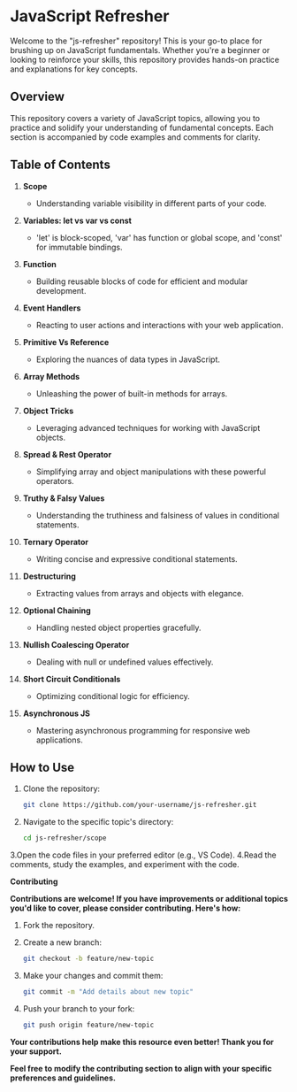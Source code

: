 # JavaScript Refresher

Welcome to the "js-refresher" repository! This is your go-to place for brushing up on JavaScript fundamentals. Whether you're a beginner or looking to reinforce your skills, this repository provides hands-on practice and explanations for key concepts.

## Overview

This repository covers a variety of JavaScript topics, allowing you to practice and solidify your understanding of fundamental concepts. Each section is accompanied by code examples and comments for clarity.

## Table of Contents

1. **Scope**
   - Understanding variable visibility in different parts of your code.

2. **Variables: let vs var vs const**
   - 'let' is block-scoped, 'var' has function or global scope, and 'const' for immutable bindings.

3. **Function**
   - Building reusable blocks of code for efficient and modular development.

4. **Event Handlers**
   - Reacting to user actions and interactions with your web application.

5. **Primitive Vs Reference**
   - Exploring the nuances of data types in JavaScript.

6. **Array Methods**
   - Unleashing the power of built-in methods for arrays.

7. **Object Tricks**
   - Leveraging advanced techniques for working with JavaScript objects.

8. **Spread & Rest Operator**
   - Simplifying array and object manipulations with these powerful operators.

9. **Truthy & Falsy Values**
   - Understanding the truthiness and falsiness of values in conditional statements.

10. **Ternary Operator**
    - Writing concise and expressive conditional statements.

11. **Destructuring**
    - Extracting values from arrays and objects with elegance.

12. **Optional Chaining**
    - Handling nested object properties gracefully.

13. **Nullish Coalescing Operator**
    - Dealing with null or undefined values effectively.

14. **Short Circuit Conditionals**
    - Optimizing conditional logic for efficiency.

15. **Asynchronous JS**
    - Mastering asynchronous programming for responsive web applications.

## How to Use

1. Clone the repository:
   ```bash
   git clone https://github.com/your-username/js-refresher.git
2. Navigate to the specific topic's directory:
   ```bash
   cd js-refresher/scope
3.Open the code files in your preferred editor (e.g., VS Code).
4.Read the comments, study the examples, and experiment with the code.

**Contributing**

**Contributions are welcome! If you have improvements or additional topics you'd like to cover, please consider contributing. Here's how:**

1. Fork the repository.

2. Create a new branch:
    ```bash
    git checkout -b feature/new-topic
    ```

3. Make your changes and commit them:
    ```bash
    git commit -m "Add details about new topic"
    ```

4. Push your branch to your fork:
    ```bash
    git push origin feature/new-topic
    ```

**Your contributions help make this resource even better! Thank you for your support.**

**Feel free to modify the contributing section to align with your specific preferences and guidelines.**
